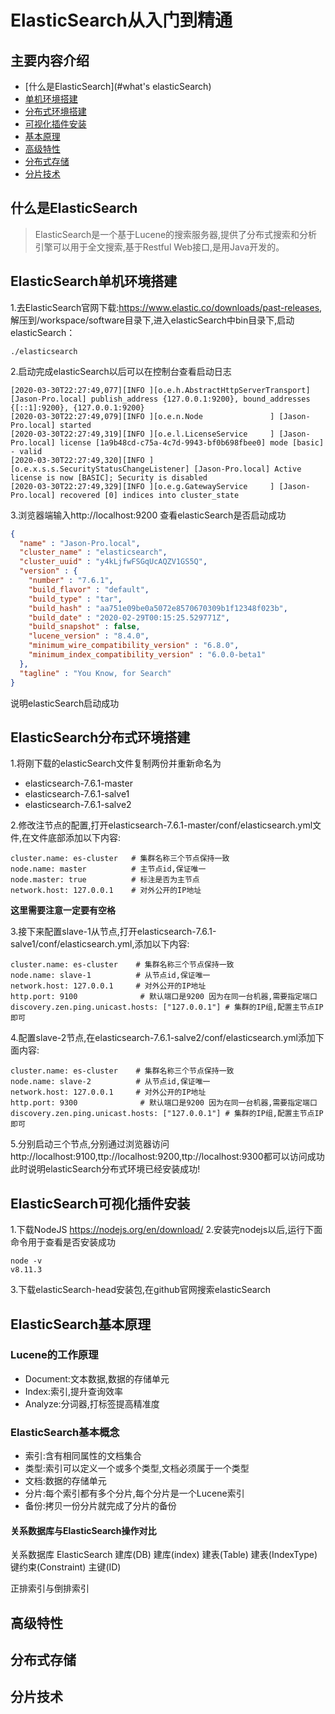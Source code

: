 # ElasticSearch从入门到精通

## 主要内容介绍
* [什么是ElasticSearch](#what's elasticSearch)
* [单机环境搭建](#elasticSearch_alone)
* [分布式环境搭建](#elasticSearch_distributed)
* [可视化插件安装](#elasticSearch_plugins)
* [基本原理](#elasticSearch_how_to_work)
* [高级特性](#elasticSearch_feature)
* [分布式存储](#elasticSearch_distributed)
* [分片技术](#elasticSearch_shard)


## 什么是ElasticSearch
> ElasticSearch是一个基于Lucene的搜索服务器,提供了分布式搜索和分析引擎可以用于全文搜索,基于Restful Web接口,是用Java开发的。

## ElasticSearch单机环境搭建
1.去ElasticSearch官网下载:https://www.elastic.co/downloads/past-releases,
解压到/workspace/software目录下,进入elasticSearch中bin目录下,启动elasticSearch：
```shell script
./elasticsearch
```
2.启动完成elasticSearch以后可以在控制台查看启动日志
```shell script
[2020-03-30T22:27:49,077][INFO ][o.e.h.AbstractHttpServerTransport] [Jason-Pro.local] publish_address {127.0.0.1:9200}, bound_addresses {[::1]:9200}, {127.0.0.1:9200}
[2020-03-30T22:27:49,079][INFO ][o.e.n.Node               ] [Jason-Pro.local] started
[2020-03-30T22:27:49,319][INFO ][o.e.l.LicenseService     ] [Jason-Pro.local] license [1a9b48cd-c75a-4c7d-9943-bf0b698fbee0] mode [basic] - valid
[2020-03-30T22:27:49,320][INFO ][o.e.x.s.s.SecurityStatusChangeListener] [Jason-Pro.local] Active license is now [BASIC]; Security is disabled
[2020-03-30T22:27:49,329][INFO ][o.e.g.GatewayService     ] [Jason-Pro.local] recovered [0] indices into cluster_state
```

3.浏览器端输入http://localhost:9200 查看elasticSearch是否启动成功
```json
{
  "name" : "Jason-Pro.local",
  "cluster_name" : "elasticsearch",
  "cluster_uuid" : "y4kLjfwFSGqUcAQZV1GS5Q",
  "version" : {
    "number" : "7.6.1",
    "build_flavor" : "default",
    "build_type" : "tar",
    "build_hash" : "aa751e09be0a5072e8570670309b1f12348f023b",
    "build_date" : "2020-02-29T00:15:25.529771Z",
    "build_snapshot" : false,
    "lucene_version" : "8.4.0",
    "minimum_wire_compatibility_version" : "6.8.0",
    "minimum_index_compatibility_version" : "6.0.0-beta1"
  },
  "tagline" : "You Know, for Search"
}
```
说明elasticSearch启动成功

## ElasticSearch分布式环境搭建
1.将刚下载的elasticSearch文件复制两份并重新命名为
- elasticsearch-7.6.1-master
- elasticsearch-7.6.1-salve1
- elasticsearch-7.6.1-salve2

2.修改注节点的配置,打开elasticsearch-7.6.1-master/conf/elasticsearch.yml文件,在文件底部添加以下内容:
```shell script
cluster.name: es-cluster   # 集群名称三个节点保持一致
node.name: master          # 主节点id,保证唯一 
node.master: true          # 标注是否为主节点
network.host: 127.0.0.1    # 对外公开的IP地址
```
**这里需要注意一定要有空格**

3.接下来配置slave-1从节点,打开elasticsearch-7.6.1-salve1/conf/elasticsearch.yml,添加以下内容:
```shell script
cluster.name: es-cluster    # 集群名称三个节点保持一致
node.name: slave-1          # 从节点id,保证唯一
network.host: 127.0.0.1     # 对外公开的IP地址
http.port: 9100              # 默认端口是9200 因为在同一台机器,需要指定端口
discovery.zen.ping.unicast.hosts: ["127.0.0.1"] # 集群的IP组,配置主节点IP即可
```

4.配置slave-2节点,在elasticsearch-7.6.1-salve2/conf/elasticsearch.yml添加下面内容:
```shell script
cluster.name: es-cluster    # 集群名称三个节点保持一致
node.name: slave-2          # 从节点id,保证唯一
network.host: 127.0.0.1     # 对外公开的IP地址
http.port: 9300              # 默认端口是9200 因为在同一台机器,需要指定端口
discovery.zen.ping.unicast.hosts: ["127.0.0.1"] # 集群的IP组,配置主节点IP即可
```

5.分别启动三个节点,分别通过浏览器访问http://localhost:9100,ttp://localhost:9200,ttp://localhost:9300都可以访问成功
此时说明elasticSearch分布式环境已经安装成功!

## ElasticSearch可视化插件安装
1.下载NodeJS https://nodejs.org/en/download/
2.安装完nodejs以后,运行下面命令用于查看是否安装成功
```shell script
node -v
v8.11.3
```
3.下载elasticSearch-head安装包,在github官网搜索elasticSearch

## ElasticSearch基本原理
### Lucene的工作原理
- Document:文本数据,数据的存储单元
- Index:索引,提升查询效率
- Analyze:分词器,打标签提高精准度

### ElasticSearch基本概念
- 索引:含有相同属性的文档集合
- 类型:索引可以定义一个或多个类型,文档必须属于一个类型
- 文档:数据的存储单元
- 分片:每个索引都有多个分片,每个分片是一个Lucene索引
- 备份:拷贝一份分片就完成了分片的备份

#### 关系数据库与ElasticSearch操作对比
关系数据库    ElasticSearch
建库(DB)      建库(index)
建表(Table)   建表(IndexType)
键约束(Constraint)  主键(ID)

正排索引与倒排索引

## 高级特性


## 分布式存储

## 分片技术